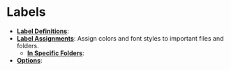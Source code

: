 # Labels

- **[Label Definitions](/Manual/preferences/preferences_categories/labels/label_definitions.md)**:
- **[Label Assignments](/Manual/preferences/preferences_categories/labels/label_assignments/RAEDME.md)**: Assign colors and font styles to important files and folders.
  - **[In Specific Folders](/Manual/preferences/preferences_categories/labels/label_assignments/in_specific_folders.md)**:
- **[Options](/Manual/preferences/preferences_categories/labels/options.md)**:  
